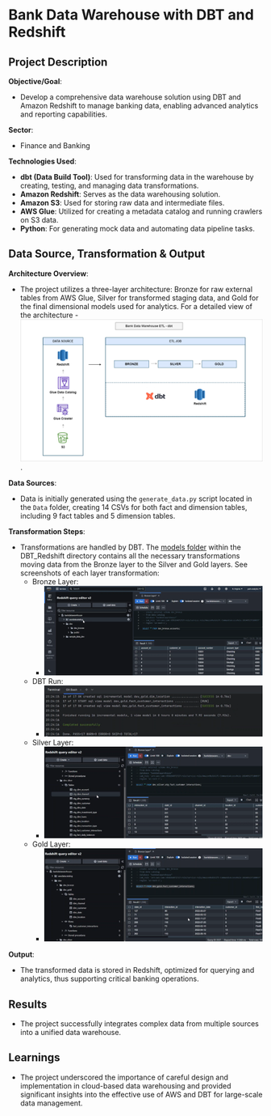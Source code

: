 # Bank Data Warehouse with DBT and Redshift

## Project Description

**Objective/Goal**:
- Develop a comprehensive data warehouse solution using DBT and Amazon Redshift to manage banking data, enabling advanced analytics and reporting capabilities.

**Sector**:
- Finance and Banking

**Technologies Used**:
- **dbt (Data Build Tool)**: Used for transforming data in the warehouse by creating, testing, and managing data transformations.
- **Amazon Redshift**: Serves as the data warehousing solution.
- **Amazon S3**: Used for storing raw data and intermediate files.
- **AWS Glue**: Utilized for creating a metadata catalog and running crawlers on S3 data.
- **Python**: For generating mock data and automating data pipeline tasks.

## Data Source, Transformation & Output

**Architecture Overview**:
- The project utilizes a three-layer architecture: Bronze for raw external tables from AWS Glue, Silver for transformed staging data, and Gold for the final dimensional models used for analytics. For a detailed view of the architecture - 
![architecture diagram](./Architecture/BankDataWarehouse-dbt-Redshift.drawio.png).

**Data Sources**:
- Data is initially generated using the `generate_data.py` script located in the `Data` folder, creating 14 CSVs for both fact and dimension tables, including 9 fact tables and 5 dimension tables.

**Transformation Steps**:
- Transformations are handled by DBT. The [models folder](./DBT_Redshift/models) within the DBT_Redshift directory contains all the necessary transformations moving data from the Bronze layer to the Silver and Gold layers. See screenshots of each layer transformation:
    - Bronze Layer: 
      - ![Bronze Layer](./Project%20Screenshots/1.%20Bronze%20Layer.png)
    - DBT Run: 
      - ![DBT Run](./Project%20Screenshots/2.%20dbt%20run.png)
    - Silver Layer: 
      - ![Silver Layer](./Project%20Screenshots/3.%20Silver%20Layer.png)
    - Gold Layer: 
      - ![Gold Layer](./Project%20Screenshots/4.%20Gold%20Layer.png)

**Output**:
- The transformed data is stored in Redshift, optimized for querying and analytics, thus supporting critical banking operations.

## Results

- The project successfully integrates complex data from multiple sources into a unified data warehouse.

## Learnings

- The project underscored the importance of careful design and implementation in cloud-based data warehousing and provided significant insights into the effective use of AWS and DBT for large-scale data management.
